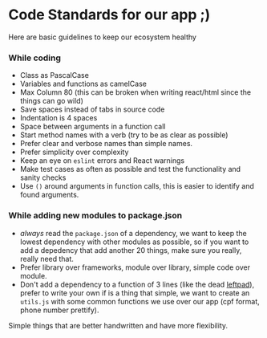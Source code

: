 # Code Standards for our app ;)

Here are basic guidelines to keep our ecosystem healthy

### While coding
- Class as PascalCase
- Variables and functions as camelCase
- Max Column 80 (this can be broken when writing react/html since the things can go wild)
- Save spaces instead of tabs in source code
- Indentation is 4 spaces
- Space between arguments in a function call
- Start method names with a verb (try to be as clear as possible)
- Prefer clear and verbose names than simple names.
- Prefer simplicity over complexity
- Keep an eye on `eslint` errors and React warnings
- Make test cases as often as possible and test the functionality and sanity checks
- Use `()` around arguments in function calls, this is easier to identify and found arguments.


### While adding new modules to package.json
- *always* read the `package.json` of a dependency, we want to keep the lowest
dependency with other modules as possible, so if you want to add a depedency
that add another 20 things, make sure you really, really need that.
- Prefer library over frameworks, module over library, simple code over module.
- Don't add a dependency to a function of 3 lines (like the dead
[leftpad](https://github.com/left-pad/left-pad/blob/master/index.js)), prefer to
write your own if is a thing that simple, we want to create an `utils.js` with
some common functions we use over our app (cpf format, phone number prettify).

Simple things that are better handwritten and have more flexibility.
